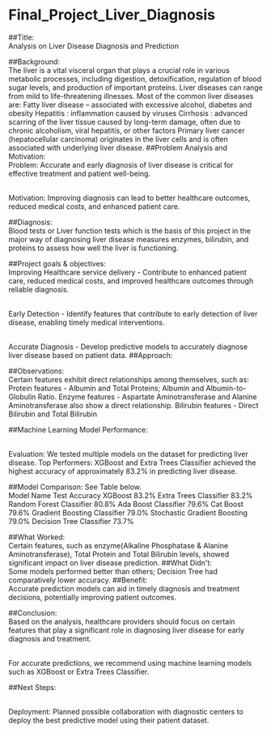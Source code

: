 # Final_Project_Liver_Diagnosis
##Title: 
<br>Analysis on Liver Disease Diagnosis and Prediction

##Background:
<br>The liver is a vital visceral organ that plays a crucial role in various metabolic processes, including digestion, detoxification, regulation of blood sugar levels, and production of important proteins. Liver diseases can range from mild to life-threatening illnesses. 
Most of the common liver diseases are:
Fatty liver disease – associated with excessive alcohol, diabetes and obesity
Hepatitis : inflammation caused by viruses 
Cirrhosis : advanced scarring of the liver tissue caused by long-term damage, often due to chronic alcoholism, viral hepatitis, or other factors
Primary liver cancer (hepatocellular carcinoma) originates in the liver cells and is often associated with underlying liver disease.
##Problem Analysis and Motivation:
<br>Problem: Accurate and early diagnosis of liver disease is critical for effective treatment and patient well-being.

<br>Motivation: Improving diagnosis can lead to better healthcare outcomes, reduced medical costs, and enhanced patient care.

##Diagnosis:
<br>Blood tests or Liver function tests which is the basis of this project in the major way of diagnosing liver disease measures enzymes, bilirubin, and proteins to assess how well the liver is functioning.

##Project goals & objectives:
<br>Improving Healthcare service delivery -  Contribute to enhanced patient care, reduced medical costs, and improved healthcare outcomes through reliable diagnosis.

<br>Early Detection - Identify features that contribute to early detection of liver disease, enabling timely medical interventions.

<br>Accurate Diagnosis - Develop predictive models to accurately diagnose liver disease based on patient data.
##Approach:

##Observations:
<br>Certain features exhibit direct relationships among themselves, such as:
Protein features  - Albumin and Total Proteins; Albumin and Albumin-to-Globulin Ratio.
Enzyme features  - Aspartate Aminotransferase and Alanine Aminotransferase also show a direct relationship.
Bilirubin features - Direct Bilirubin and Total Bilirubin

##Machine Learning Model Performance:

<br>Evaluation: We tested multiple models on the dataset for predicting liver disease.
Top Performers: XGBoost and Extra Trees Classifier achieved the highest accuracy of approximately 83.2% in predicting liver disease.

##Model Comparison: See Table below.
<br>Model Name	Test Accuracy
XGBoost	83.2%
Extra Trees Classifier	83.2%
Random Forest Classifier	80.8%
Ada Boost Classifier	79.6%
Cat Boost	79.6%
Gradient Boosting Classifier	79.0%
Stochastic Gradient Boosting	79.0%
Decision Tree Classifier	73.7%

##What Worked: 
<br>Certain features, such as enzyme(Alkaline Phosphatase & Alanine Aminotransferase), Total Protein and Total Bilirubin levels, showed significant impact on liver disease prediction.
##What Didn't: 
<br>Some models performed better than others; Decision Tree had comparatively lower accuracy.
##Benefit: 
<br>Accurate prediction models can aid in timely diagnosis and treatment decisions, potentially improving patient outcomes.

##Conclusion:
<br>Based on the analysis, healthcare providers should focus on certain features  that play a significant role in diagnosing liver disease for early diagnosis and treatment.

<br>For accurate predictions, we recommend using machine learning models such as XGBoost or Extra Trees Classifier.

##Next Steps:

<br>Deployment: Planned possible collaboration with diagnostic centers to deploy the best predictive model using their patient dataset.
